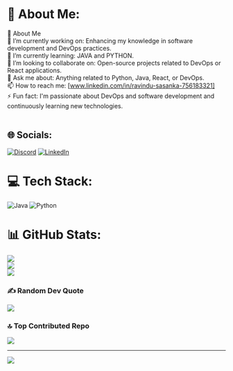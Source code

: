 # 💫 About Me:
🚀 About Me<br>🔭 I’m currently working on: Enhancing my knowledge in software development and DevOps practices.<br>🌱 I’m currently learning: JAVA and PYTHON.<br>👯 I’m looking to collaborate on: Open-source projects related to DevOps or React applications.<br>💬 Ask me about: Anything related to Python, Java, React, or DevOps.<br>📫 How to reach me: [www.linkedin.com/in/ravindu-sasanka-756183321]<br>⚡ Fun fact: I'm passionate about DevOps and software development and continuously learning new technologies.<br><br> 
## 🌐 Socials:
[![Discord](https://img.shields.io/badge/Discord-%237289DA.svg?logo=discord&logoColor=white)](https://discord.gg/https://discord.gg/8drS5qB5) [![LinkedIn](https://img.shields.io/badge/LinkedIn-%230077B5.svg?logo=linkedin&logoColor=white)](www.linkedin.com/in/ravindu-sasanke) 

# 💻 Tech Stack:
![Java](https://img.shields.io/badge/java-%23ED8B00.svg?style=for-the-badge&logo=openjdk&logoColor=white) ![Python](https://img.shields.io/badge/python-3670A0?style=for-the-badge&logo=python&logoColor=ffdd54)
# 📊 GitHub Stats:
![](https://github-readme-stats.vercel.app/api?username=Ravindusasanka1&theme=dark&hide_border=false&include_all_commits=false&count_private=false)<br/>
![](https://github-readme-streak-stats.herokuapp.com/?user=Ravindusasanka1&theme=dark&hide_border=false)<br/>
![](https://github-readme-stats.vercel.app/api/top-langs/?username=Ravindusasanka1&theme=dark&hide_border=false&include_all_commits=false&count_private=false&layout=compact)

### ✍️ Random Dev Quote
![](https://quotes-github-readme.vercel.app/api?type=horizontal&theme=radical)

### 🔝 Top Contributed Repo
![](https://github-contributor-stats.vercel.app/api?username=Ravindusasanka1&limit=5&theme=dark&combine_all_yearly_contributions=true)

---
[![](https://visitcount.itsvg.in/api?id=Ravindusasanka1&icon=0&color=0)](https://visitcount.itsvg.in)

<!-- Proudly created with GPRM ( https://gprm.itsvg.in ) -->

